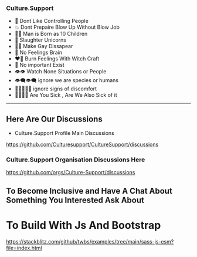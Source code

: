 
### Culture.Support

- 🫣 Dont Like Controlling People
- 💥 Dont Prepaire Blow Up Without Blow Job
- 🫄🏽 Man is Born as 10 Children
- 🦄 Slaughter Unicorns
- 🧑‍🦰 Make Gay Dissapear
- 🧠 No Feelings Brain
- ❤️‍🔥 Burn Feelings With Witch Craft
- 🫥 No important Exist
- 👁️👁️ Watch None Situations or People
- 👁️‍🗨️👁️‍🗨️ ignore we are species or humans 
- 🫤😵😵‍💫😖 ignore signs of discomfort 
- 🤢🤮🤧🥵 Are You Sick , Are We Also Sick of it 


-------------



Here Are Our Discussions 
-----------


- Culture.Support Profile Main Discussions


https://github.com/Culturesupport/CultureSupport/discussions




### Culture.Support Organisation Discussions Here


https://github.com/orgs/Culture-Support/discussions




To Become Inclusive and Have A Chat About Something You Interested Ask About 
--------







# To Build With Js And Bootstrap


https://stackblitz.com/github/twbs/examples/tree/main/sass-js-esm?file=index.html
